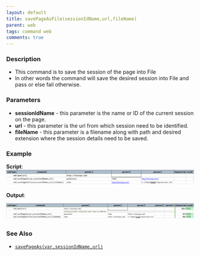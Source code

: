 ```yaml
---
layout: default
title: savePageAsFile(sessionIdName,url,fileName)
parent: web
tags: command web
comments: true
---
```


### Description

- This command is to save the session of the page into File
- In other words the command will save the desired session into File and pass or else fail otherwise.

### Parameters

- **sessionIdName** - this parameter is the name or ID of the current session on the page.
- **url** - this parameter is the url from which session need to be identified.
- **fileName** - this parameter is a filename along with path and desired extension where the session details need to be saved.

### Example
**Script**:<br/>
![](image/savePageAsFile_01.png)

**Output**:<br/>

![](image/savePageAsFile_02.png)

### See Also

- [`savePageAs(var,sessionIdName,url)`](savePageAs(var,sessionIdName,url))